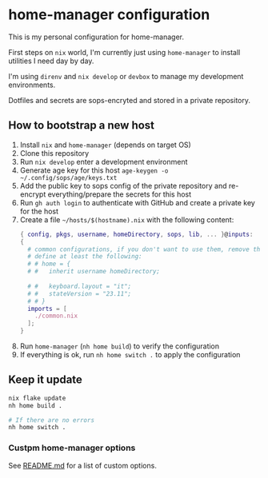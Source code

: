 # home-manager configuration

This is my personal configuration for home-manager.

First steps on `nix` world, I'm currently just using `home-manager` to install utilities I need day by day.

I'm using `direnv` and `nix develop` or `devbox` to manage my development environments.

Dotfiles and secrets are sops-encryted and stored in a private repository.

## How to bootstrap a new host

1. Install `nix` and `home-manager` (depends on target OS)
2. Clone this repository
3. Run `nix develop` enter a development environment
4. Generate age key for this host ```age-keygen -o ~/.config/sops/age/keys.txt```
5. Add the public key to sops config of the private repository and re-encrypt everything/prepare the secrets for this host
6. Run `gh auth login` to authenticate with GitHub and create a private key for the host
7. Create a file `~/hosts/$(hostname).nix` with the following content:
    ```nix
    { config, pkgs, username, homeDirectory, sops, lib, ... }@inputs:
    {
      # common configurations, if you don't want to use them, remove the import but you'll need to 
      # define at least the following:
      # # home = {
      # #   inherit username homeDirectory;
        
      # #   keyboard.layout = "it";
      # #   stateVersion = "23.11";
      # # }
      imports = [
        ./common.nix
      ];
    }
    ```
8. Run `home-manager` (`nh home build`) to verify the configuration
9. If everything is ok, run `nh home switch .` to apply the configuration

## Keep it update

```bash
nix flake update
nh home build .

# If there are no errors
nh home switch .
```

### Custpm home-manager options

See [README.md](./modules/home-manager/README.md) for a list of custom options.
